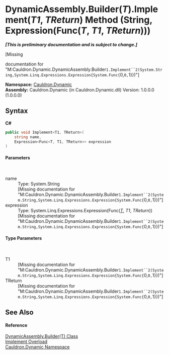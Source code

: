 # DynamicAssembly.Builder(*T*).Implement(*T1*, *TReturn*) Method (String, Expression(Func(*T*, *T1*, *TReturn*)))
 _**\[This is preliminary documentation and is subject to change.\]**_

\[Missing <summary> documentation for "M:Cauldron.Dynamic.DynamicAssembly.Builder`1.Implement``2(System.String,System.Linq.Expressions.Expression{System.Func{`0,``0,``1}})"\]

**Namespace:**&nbsp;<a href="N_Cauldron_Dynamic">Cauldron.Dynamic</a><br />**Assembly:**&nbsp;Cauldron.Dynamic (in Cauldron.Dynamic.dll) Version: 1.0.0.0 (1.0.0.0)

## Syntax

**C#**<br />
``` C#
public void Implement<T1, TReturn>(
	string name,
	Expression<Func<T, T1, TReturn>> expression
)

```


#### Parameters
&nbsp;<dl><dt>name</dt><dd>Type: System.String<br />\[Missing <param name="name"/> documentation for "M:Cauldron.Dynamic.DynamicAssembly.Builder`1.Implement``2(System.String,System.Linq.Expressions.Expression{System.Func{`0,``0,``1}})"\]</dd><dt>expression</dt><dd>Type: System.Linq.Expressions.Expression(Func(<a href="T_Cauldron_Dynamic_DynamicAssembly_Builder_1">*T*</a>, *T1*, *TReturn*))<br />\[Missing <param name="expression"/> documentation for "M:Cauldron.Dynamic.DynamicAssembly.Builder`1.Implement``2(System.String,System.Linq.Expressions.Expression{System.Func{`0,``0,``1}})"\]</dd></dl>

#### Type Parameters
&nbsp;<dl><dt>T1</dt><dd>\[Missing <typeparam name="T1"/> documentation for "M:Cauldron.Dynamic.DynamicAssembly.Builder`1.Implement``2(System.String,System.Linq.Expressions.Expression{System.Func{`0,``0,``1}})"\]</dd><dt>TReturn</dt><dd>\[Missing <typeparam name="TReturn"/> documentation for "M:Cauldron.Dynamic.DynamicAssembly.Builder`1.Implement``2(System.String,System.Linq.Expressions.Expression{System.Func{`0,``0,``1}})"\]</dd></dl>

## See Also


#### Reference
<a href="T_Cauldron_Dynamic_DynamicAssembly_Builder_1">DynamicAssembly.Builder(T) Class</a><br /><a href="Overload_Cauldron_Dynamic_DynamicAssembly_Builder_1_Implement">Implement Overload</a><br /><a href="N_Cauldron_Dynamic">Cauldron.Dynamic Namespace</a><br />
